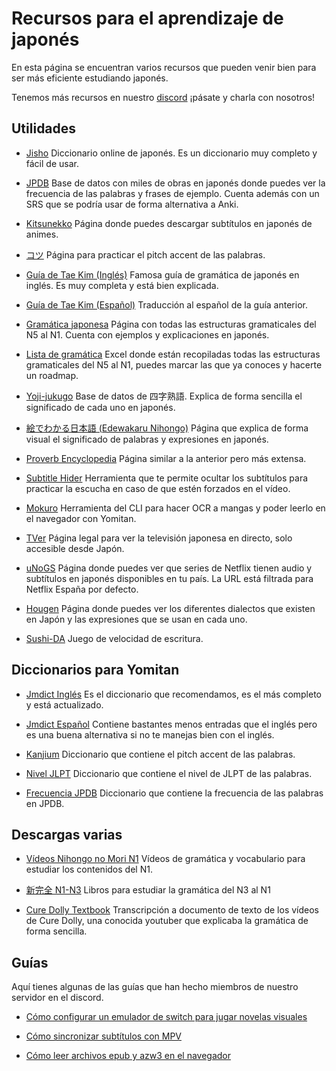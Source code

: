 # Recursos para el aprendizaje de japonés

En esta página se encuentran varios recursos que pueden venir bien para ser más eficiente estudiando japonés.

Tenemos más recursos en nuestro [discord](https://discord.gg/y8P7mpDTcB) ¡pásate y charla con nosotros!

## Utilidades

- [Jisho](https://jisho.org/) Diccionario online de japonés. Es un diccionario muy completo y fácil de usar.

- [JPDB](https://jpdb.io/) Base de datos con miles de obras en japonés donde puedes ver la frecuencia de las palabras y frases de ejemplo. Cuenta además con un SRS que se podría usar de forma alternativa a Anki.

- [Kitsunekko](https://kitsunekko.net/dirlist.php?dir=subtitles%2Fjapanese%2F) Página donde puedes descargar subtítulos en japonés de animes.

- [コツ](https://kotu.io/tests/pitchaccent/minimalpairs) Página para practicar el pitch accent de las palabras.

- [Guía de Tae Kim (Inglés)](http://www.guidetojapanese.org/learn/grammar) Famosa guía de gramática de japonés en inglés. Es muy completa y está bien explicada.

- [Guía de Tae Kim (Español)](https://www.guidetojapanese.org/spanish/index.html) Traducción al español de la guía anterior.

- [Gramática japonesa](https://nihongokyoshi-net.com/jlpt-grammars/) Página con todas las estructuras gramaticales del N5 al N1. Cuenta con ejemplos y explicaciones en japonés.

- [Lista de gramática](https://docs.google.com/spreadsheets/d/13Y5mKuSCD6lbzUHEd41BOw6lXNSPtvQKQClZFKjsY84/edit#gid=0) Excel donde están recopiladas todas las estructuras gramaticales del N5 al N1, puedes marcar las que ya conoces y hacerte un roadmap.

- [Yoji-jukugo](https://yoji-jukugo.com/) Base de datos de 四字熟語. Explica de forma sencilla el significado de cada uno en japonés.

- [絵でわかる日本語 (Edewakaru Nihongo)](https://edewakarunihongo.com/) Página que explica de forma visual el significado de palabras y expresiones en japonés.

- [Proverb Encyclopedia](https://proverb-encyclopedia.com/) Página similar a la anterior pero más extensa.

- [Subtitle Hider](https://xcaocao.github.io/SubtitleHider/) Herramienta que te permite ocultar los subtítulos para practicar la escucha en caso de que estén forzados en el vídeo.

- [Mokuro](https://github.com/kha-white/mokuro) Herramienta del CLI para hacer OCR a mangas y poder leerlo en el navegador con Yomitan.

- [TVer](https://tver.jp/) Página legal para ver la televisión japonesa en directo, solo accesible desde Japón.

- [uNoGS](https://unogs.com/search/?country_andorunique=or&start_year=1900&end_year=2022&end_rating=10&genrelist=&type=Series&audio=Japanese&subtitle=Japanese&audiosubtitle_andor=or&countrylist=270) Página donde puedes ver que series de Netflix tienen audio y subtítulos en japonés disponibles en tu país. La URL está filtrada para Netflix España por defecto.

- [Hougen](https://hougen.u-biq.org/japanese.html) Página donde puedes ver los diferentes dialectos que existen en Japón y las expresiones que se usan en cada uno.

- [Sushi-DA](https://sushida.net/play.html) Juego de velocidad de escritura.

## Diccionarios para Yomitan

- [Jmdict Inglés](https://github.com/FooSoft/yomichan/raw/dictionaries/jmdict_english.zip) Es el diccionario que recomendamos, es el más completo y está actualizado.

- [Jmdict Español](https://github.com/FooSoft/yomichan/raw/dictionaries/jmdict_spanish.zip) Contiene bastantes menos entradas que el inglés pero es una buena alternativa si no te manejas bien con el inglés.

- [Kanjium](https://github.com/FooSoft/yomichan/raw/dictionaries/kanjium_pitch_accents.zip) Diccionario que contiene el pitch accent de las palabras.

- [Nivel JLPT](https://github.com/stephenmk/yomichan-jlpt-vocab/releases/tag/rev.JLPT%3B2022-01-30) Diccionario que contiene el nivel de JLPT de las palabras.

- [Frecuencia JPDB](https://github.com/MarvNC/jpdb-freq-list/releases/tag/2022-05-09) Diccionario que contiene la frecuencia de las palabras en JPDB.

## Descargas varias

- [Vídeos Nihongo no Mori N1](https://link.manabe.es/upshavesion) Vídeos de gramática y vocabulario para estudiar los contenidos del N1.

- [新完全 N1-N3](https://link.manabe.es/monotoopnment) Libros para estudiar la gramática del N3 al N1

- [Cure Dolly Textbook](https://docs.google.com/document/d/1OwVPStFrXRjXvzmrFQUfXpEiPNspYq6JYxA4zDTlhPM/edit) Transcripción a documento de texto de los vídeos de Cure Dolly, una conocida youtuber que explicaba la gramática de forma sencilla.

## Guías

Aquí tienes algunas de las guías que han hecho miembros de nuestro servidor en el discord.

- [Cómo configurar un emulador de switch para jugar novelas visuales](https://discord.com/channels/654351832734498836/756846117567594516/870059607685464065)

- [Cómo sincronizar subtítulos con MPV](https://discord.com/channels/654351832734498836/654363913470738462/846332266514087956)

- [Cómo leer archivos epub y azw3 en el navegador](https://discord.com/channels/654351832734498836/654363913470738462/825988054253830194)
